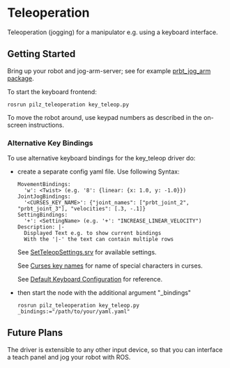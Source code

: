 # Teleoperation
Teleoperation (jogging) for a manipulator e.g. using a keyboard interface.

## Getting Started
Bring up your robot and jog-arm-server; see for example [prbt_jog_arm package](../prbt_jog_arm_support/README.md).

To start the keyboard frontend:

```
rosrun pilz_teleoperation key_teleop.py
```

To move the robot around, use keypad numbers as described in the on-screen instructions.

### Alternative Key Bindings

To use alternative keyboard bindings for the key_teleop driver do:
- create a separate config yaml file.
Use following Syntax:
    ```
    MovementBindings:
      'w': <Twist> (e.g. '8': {linear: {x: 1.0, y: -1.0}})
    JointJogBindings:
      '<CURSES_KEY_NAME>': {"joint_names": ["prbt_joint_2", "prbt_joint_3"], "velocities": [.3, -.1]}
    SettingBindings:
      '+': <SettingName> (e.g. '+': "INCREASE_LINEAR_VELOCITY")
    Description: |-
      Displayed Text e.g. to show current bindings
      With the '|-' the text can contain multiple rows
    ```
    
    See [SetTeleopSettings.srv](./srv/SetTeleopSettings.srv) for available settings.

    See [Curses key names](https://www.gnu.org/software/guile-ncurses/manual/html_node/Getting-characters-from-the-keyboard.html)
    for name of special characters in curses.

    See [Default Keyboard Configuration](./config/keyboard_binding.yaml) for reference.

- then start the node with the additional argument "_bindings"

    ```
    rosrun pilz_teleoperation key_teleop.py _bindings:="/path/to/your/yaml.yaml"
    ```

## Future Plans
The driver is extensible to any other input device, so that you can interface
a teach panel and jog your robot with ROS.

